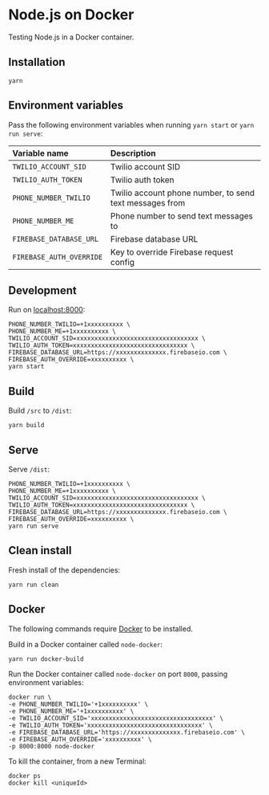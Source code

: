 # Node.js on Docker

Testing Node.js in a Docker container.

## Installation

```
yarn
```

## Environment variables

Pass the following environment variables when running `yarn start` or `yarn run serve`:

| Variable name | Description
:--- | :---
`TWILIO_ACCOUNT_SID` | Twilio account SID
`TWILIO_AUTH_TOKEN` | Twilio auth token
`PHONE_NUMBER_TWILIO` | Twilio account phone number, to send text messages from
`PHONE_NUMBER_ME` | Phone number to send text messages to
`FIREBASE_DATABASE_URL` | Firebase database URL
`FIREBASE_AUTH_OVERRIDE` | Key to override Firebase request config

## Development

Run on [localhost:8000](http://localhost:8000):

```
PHONE_NUMBER_TWILIO=+1xxxxxxxxxx \
PHONE_NUMBER_ME=+1xxxxxxxxxx \
TWILIO_ACCOUNT_SID=xxxxxxxxxxxxxxxxxxxxxxxxxxxxxxxxxx \
TWILIO_AUTH_TOKEN=xxxxxxxxxxxxxxxxxxxxxxxxxxxxxxxx \
FIREBASE_DATABASE_URL=https://xxxxxxxxxxxxxx.firebaseio.com \
FIREBASE_AUTH_OVERRIDE=xxxxxxxxxx \
yarn start
```

## Build

Build `/src` to `/dist`:

```
yarn build
```

## Serve

Serve `/dist`:

```
PHONE_NUMBER_TWILIO=+1xxxxxxxxxx \
PHONE_NUMBER_ME=+1xxxxxxxxxx \
TWILIO_ACCOUNT_SID=xxxxxxxxxxxxxxxxxxxxxxxxxxxxxxxxxx \
TWILIO_AUTH_TOKEN=xxxxxxxxxxxxxxxxxxxxxxxxxxxxxxxx \
FIREBASE_DATABASE_URL=https://xxxxxxxxxxxxxx.firebaseio.com \
FIREBASE_AUTH_OVERRIDE=xxxxxxxxxx \
yarn run serve
```

## Clean install

Fresh install of the dependencies:

```
yarn run clean
```

## Docker

The following commands require [Docker](https://www.docker.com/) to be installed.

Build in a Docker container called `node-docker`:

```
yarn run docker-build
```

Run the Docker container called `node-docker` on port `8000`, passing environment variables:

```
docker run \
-e PHONE_NUMBER_TWILIO='+1xxxxxxxxxx' \
-e PHONE_NUMBER_ME='+1xxxxxxxxxx' \
-e TWILIO_ACCOUNT_SID='xxxxxxxxxxxxxxxxxxxxxxxxxxxxxxxxxx' \
-e TWILIO_AUTH_TOKEN='xxxxxxxxxxxxxxxxxxxxxxxxxxxxxxxx' \
-e FIREBASE_DATABASE_URL='https://xxxxxxxxxxxxxx.firebaseio.com' \
-e FIREBASE_AUTH_OVERRIDE='xxxxxxxxxx' \
-p 8000:8000 node-docker
```

To kill the container, from a new Terminal:

```
docker ps
docker kill <uniqueId>
```

